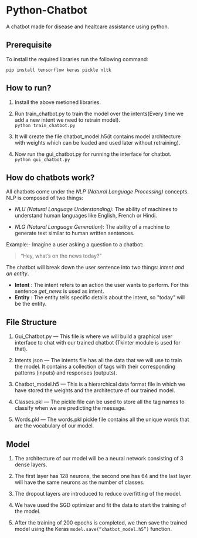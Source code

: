 # Python-Chatbot
A chatbot made for disease and healtcare assistance using python.

## Prerequisite
To install the required libraries run the following command:

`pip install tensorflow keras pickle nltk`

## How to run?
 1. Install the above metioned libraries.
 
 2. Run train_chatbot.py to train the model over the intents(Every time we add a new intent we need to retrain model).</br>
 `python train_chatbot.py`
 
 3. It will create the file chatbot_model.h5(it contains model architecture with weights which can be loaded and used later without retraining).
 
 4. Now run the gui_chatbot.py for running the interface for chatbot.</br>
 `python gui_chatbot.py`

## How do chatbots work?
All chatbots come under the _NLP (Natural Language Processing)_ concepts. NLP is composed of two things:

- _NLU (Natural Language Understanding)_: The ability of machines to understand human languages like English, French or Hindi.

- _NLG (Natural Language Generation)_: The ability of a machine to generate text similar to human written sentences.

Example:- Imagine a user asking a question to a chatbot: 
> “Hey, what’s on the news today?”

The chatbot will break down the user sentence into two things: _intent and an entity_. 
- **Intent** : The intent refers to an action the user wants to perform. For this sentence _get_news_ is used as intent.
- **Entity** : The entity tells specific details about the intent, so "today" will be the entity.

## File Structure

1. Gui_Chatbot.py — This file is where we will build a graphical user interface to chat with our trained chatbot (Tkinter module is used for that).

2. Intents.json — The intents file has all the data that we will use to train the model. It contains a collection of tags with their corresponding patterns (inputs) and responses (outputs).

3. Chatbot_model.h5 — This is a hierarchical data format file in which we have stored the weights and the architecture of our trained model.

4. Classes.pkl — The pickle file can be used to store all the tag names to classify when we are predicting the message.

5. Words.pkl — The words.pkl pickle file contains all the unique words that are the vocabulary of our model.

## Model

1. The architecture of our model will be a neural network consisting of 3 dense layers. 

2. The first layer has 128 neurons, the second one has 64 and the last layer will have the same neurons as the number of classes.

3. The dropout layers are introduced to reduce overfitting of the model.

4. We have used the SGD optimizer and fit the data to start the training of the model.

5. After the training of 200 epochs is completed, we then save the trained model using the Keras `model.save(“chatbot_model.h5”)` function.
